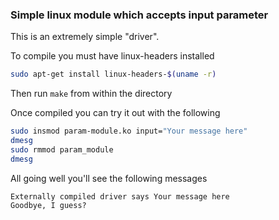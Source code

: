 ### Simple linux module which accepts input parameter

This is an extremely simple "driver". 


To compile you must have linux-headers installed
```bash
sudo apt-get install linux-headers-$(uname -r)
```
Then run `make` from within the directory


Once compiled you can try it out with the following
```bash
sudo insmod param-module.ko input="Your message here"
dmesg
sudo rmmod param_module
dmesg
```
All going well you'll see the following messages
```
Externally compiled driver says Your message here
Goodbye, I guess?
```
